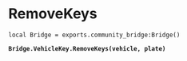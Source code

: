 # RemoveKeys

<pre><code>local Bridge = exports.community_bridge:Bridge()

<strong>Bridge.VehicleKey.RemoveKeys(vehicle, plate)
</strong></code></pre>
